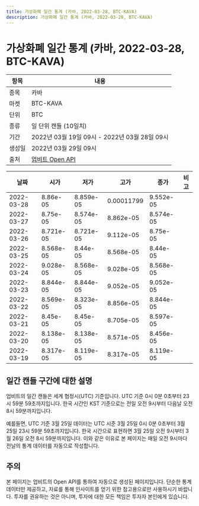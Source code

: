 ```yaml
---
title: 가상화폐 일간 통계 (카바, 2022-03-28, BTC-KAVA)
description: 가상화폐 일간 통계 (카바, 2022-03-28, BTC-KAVA)
---
```



가상화폐 일간 통계 (카바, 2022-03-28, BTC-KAVA)
===

|항목|내용|
|--|--|
|종목|카바|
|마켓|BTC-KAVA|
|단위|BTC|
|종류|일 단위 캔들 (10일치)|
|기간|2022년 03월 19일 09시 - 2022년 03월 28일 09시|
|생성일|2022년 03월 29일 09시|
|출처|[업비트 Open API](https://docs.upbit.com)|


|날짜|시가|저가|고가|종가|비고|
|--|--|--|--|--|--|
|2022-03-28|8.86e-05|8.859e-05|0.00011799|9.552e-05|    |
|2022-03-27|8.75e-05|8.574e-05|8.862e-05|8.574e-05|    |
|2022-03-26|8.721e-05|8.721e-05|9.112e-05|8.75e-05|    |
|2022-03-25|8.568e-05|8.44e-05|8.568e-05|8.44e-05|    |
|2022-03-24|9.028e-05|8.568e-05|9.028e-05|8.568e-05|    |
|2022-03-23|8.844e-05|8.844e-05|9.052e-05|9.052e-05|    |
|2022-03-22|8.569e-05|8.323e-05|8.856e-05|8.844e-05|    |
|2022-03-21|8.45e-05|8.45e-05|8.705e-05|8.597e-05|    |
|2022-03-20|8.138e-05|8.138e-05|8.571e-05|8.456e-05|    |
|2022-03-19|8.317e-05|8.119e-05|8.317e-05|8.119e-05|    |


일간 캔들 구간에 대한 설명
---


업비트의 일간 캔들은 세계 협정시(UTC) 기준입니다. 
UTC 기준 0시 0분 0초부터 23시 59분 59초까지입니다. 
한국 시간인 KST 기준으로는 전일 오전 9시부터 다음날 오전 8시 59분까지입니다. 


예를들면, UTC 기준 3월 25일 데이터는 UTC 시준 3월 25일 0시 0분 0초부터 3월 25일 23시 59분 59초까지입니다. 
한국 시간으로 표현하면 3월 25일 오전 9시부터 3월 26일 오전 8시 59분까지입니다. 
이와 같은 이유로 본 페이지는 매일 오전 9시마다 전날의 통계 데이터를 자동으로 작성합니다. 


주의
---


본 페이지는 업비트의 Open API를 통하여 자동으로 생성된 페이지입니다. 
단순한 통계 데이터만 제공하고, 자료를 통해 인사이트를 얻기 위한 참고용으로만 사용하시기 바랍니다. 
투자를 권유하는 것은 아니며, 투자에 대한 모든 책임은 투자자 본인에게 있습니다. 
